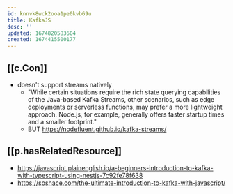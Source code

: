 ```yaml
---
id: knnvk8wck2ooa1pe0kvb69u
title: KafkaJS
desc: ''
updated: 1674820583604
created: 1674415500177
---
```


## [[c.Con]]

- doesn't support streams natively
  - "While certain situations require the rich state querying capabilities of the Java-based Kafka Streams, other scenarios, such as edge deployments or serverless functions, may prefer a more lightweight approach. Node.js, for example, generally offers faster startup times and a smaller footprint."
  - BUT https://nodefluent.github.io/kafka-streams/
## [[p.hasRelatedResource]]

- https://javascript.plainenglish.io/a-beginners-introduction-to-kafka-with-typescript-using-nestjs-7c92fe78f638
- https://soshace.com/the-ultimate-introduction-to-kafka-with-javascript/